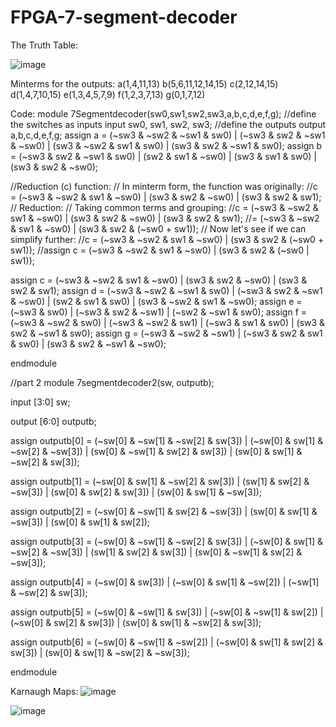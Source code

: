# FPGA-7-segment-decoder
The Truth Table:

![image](https://github.com/sidd2423/FPGA-7-segment-decoder/assets/112332747/a29db48f-f795-406e-859b-364433eb876f)

Minterms for the outputs: a(1,4,11,13)
b(5,6,11,12,14,15)
c(2,12,14,15)
d(1,4,7,10,15)
e(1,3,4,5,7,9)
f(1,2,3,7,13)
g(0,1,7,12)

Code:
module 7Segmentdecoder(sw0,sw1,sw2,sw3,a,b,c,d,e,f,g);
//define the switches  as inputs 
input sw0, sw1, sw2, sw3;
//define the outputs 
output a,b,c,d,e,f,g;
assign a = (~sw3 & ~sw2 & ~sw1 & sw0) | (~sw3 & sw2 & ~sw1 & ~sw0) | (sw3 & ~sw2 & sw1 & sw0) | (sw3 & sw2 & ~sw1 & sw0);
assign b = (~sw3 & sw2 & ~sw1 & sw0) | (sw2 & sw1 & ~sw0) | (sw3 & sw1 & sw0) | (sw3 & sw2 & ~sw0);



//Reduction (c) function: 
// In minterm form, the function was originally:
//c = (~sw3 & ~sw2 & sw1 & ~sw0) | (sw3 & sw2 & ~sw0) | (sw3 & sw2 & sw1);
// Reduction:
// Taking common terms and grouping:
//c = (~sw3 & ~sw2 & sw1 & ~sw0) | (sw3 & sw2 & ~sw0) | (sw3 & sw2 & sw1);
//= (~sw3 & ~sw2 & sw1 & ~sw0) | (sw3 & sw2 & (~sw0 + sw1));
// Now let's see if we can simplify further:
//c = (~sw3 & ~sw2 & sw1 & ~sw0) | (sw3 & sw2 & (~sw0 + sw1));
//assign c = (~sw3 & ~sw2 & sw1 & ~sw0) | (sw3 & sw2 & (~sw0 | sw1));


assign c = (~sw3 & ~sw2 & sw1 & ~sw0) | (sw3 & sw2 & ~sw0) | (sw3 & sw2 & sw1);
assign d = (~sw3 & ~sw2 & ~sw1 & sw0) | (~sw3 & sw2 & ~sw1 & ~sw0) | (sw2 & sw1 & sw0) | (sw3 & ~sw2 & sw1 & ~sw0);
assign e = (~sw3 & sw0) | (~sw3 & sw2 & ~sw1) | (~sw2 & ~sw1 & sw0);
assign f = (~sw3 & ~sw2 & sw0) | (~sw3 & ~sw2 & sw1) | (~sw3 & sw1 & sw0) | (sw3 & sw2 & ~sw1 & sw0);
assign g = (~sw3 & ~sw2 & ~sw1) | (~sw3 & sw2 & sw1 & sw0) | (sw3 & sw2 & ~sw1 & ~sw0);


endmodule


//part 2
module 7segmentdecoder2(sw, outputb);

input [3:0] sw;

output [6:0] outputb;

assign outputb[0] = (~sw[0] & ~sw[1] & ~sw[2] & sw[3]) | (~sw[0] & sw[1] & ~sw[2] & ~sw[3]) | (sw[0] & ~sw[1] & sw[2] & sw[3]) |  (sw[0] & sw[1] & ~sw[2] & sw[3]);

assign outputb[1] = (~sw[0] & sw[1] & ~sw[2] & sw[3]) | (sw[1] & sw[2] & ~sw[3]) | (sw[0] & sw[2] & sw[3]) | (sw[0] & sw[1] & ~sw[3]);

assign outputb[2] = (~sw[0] & ~sw[1] & sw[2] & ~sw[3]) | (sw[0] & sw[1] & ~sw[3]) | (sw[0] & sw[1] & sw[2]);

assign outputb[3] = (~sw[0] & ~sw[1] & ~sw[2] & sw[3]) | (~sw[0] & sw[1] & ~sw[2] & ~sw[3]) | (sw[1] & sw[2] & sw[3]) | (sw[0] & ~sw[1] & sw[2] & ~sw[3]);

assign outputb[4] = (~sw[0] & sw[3]) | (~sw[0] & sw[1] & ~sw[2]) | (~sw[1] & ~sw[2] & sw[3]);

assign outputb[5] = (~sw[0] & ~sw[1] & sw[3]) | (~sw[0] & ~sw[1] & sw[2]) | (~sw[0] & sw[2] & sw[3]) | (sw[0] & sw[1] & ~sw[2] & sw[3]);

assign outputb[6] = (~sw[0] & ~sw[1] & ~sw[2]) | (~sw[0] & sw[1] & sw[2] & sw[3]) | (sw[0] & sw[1] & ~sw[2] & ~sw[3]);

endmodule


Karnaugh Maps:
![image](https://github.com/sidd2423/FPGA-7-segment-decoder/assets/112332747/821f758a-54cf-4ae9-9822-f7b66e4727ce)

![image](https://github.com/sidd2423/FPGA-7-segment-decoder/assets/112332747/04d73ed4-1e63-46ef-b16a-39cbbbed1e90)



 

